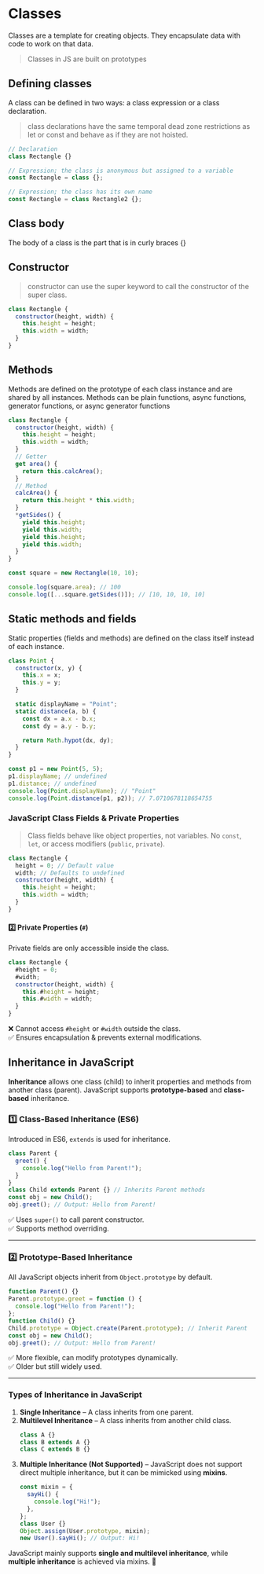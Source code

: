 # **Classes**

Classes are a template for creating objects. They encapsulate data with code to work on that data.

> Classes in JS are built on prototypes

## **Defining classes**

A class can be defined in two ways: a class expression or a class declaration.

> class declarations have the same temporal dead zone restrictions as let or const and behave as if they are not hoisted.

```js
// Declaration
class Rectangle {}

// Expression; the class is anonymous but assigned to a variable
const Rectangle = class {};

// Expression; the class has its own name
const Rectangle = class Rectangle2 {};
```

## **Class body**

The body of a class is the part that is in curly braces {}

## **Constructor**

> constructor can use the super keyword to call the constructor of the super class.

```js
class Rectangle {
  constructor(height, width) {
    this.height = height;
    this.width = width;
  }
}
```

## **Methods**

Methods are defined on the prototype of each class instance and are shared by all instances. Methods can be plain functions, async functions, generator functions, or async generator functions

```js
class Rectangle {
  constructor(height, width) {
    this.height = height;
    this.width = width;
  }
  // Getter
  get area() {
    return this.calcArea();
  }
  // Method
  calcArea() {
    return this.height * this.width;
  }
  *getSides() {
    yield this.height;
    yield this.width;
    yield this.height;
    yield this.width;
  }
}

const square = new Rectangle(10, 10);

console.log(square.area); // 100
console.log([...square.getSides()]); // [10, 10, 10, 10]
```

## **Static methods and fields**

Static properties (fields and methods) are defined on the class itself instead of each instance.

```js
class Point {
  constructor(x, y) {
    this.x = x;
    this.y = y;
  }

  static displayName = "Point";
  static distance(a, b) {
    const dx = a.x - b.x;
    const dy = a.y - b.y;

    return Math.hypot(dx, dy);
  }
}

const p1 = new Point(5, 5);
p1.displayName; // undefined
p1.distance; // undefined
console.log(Point.displayName); // "Point"
console.log(Point.distance(p1, p2)); // 7.0710678118654755
```

### **JavaScript Class Fields & Private Properties**

> Class fields behave like object properties, not variables. No `const`, `let`, or access modifiers (`public`, `private`).

```js
class Rectangle {
  height = 0; // Default value
  width; // Defaults to undefined
  constructor(height, width) {
    this.height = height;
    this.width = width;
  }
}
```

#### **2️⃣ Private Properties (`#`)**

Private fields are only accessible inside the class.

```js
class Rectangle {
  #height = 0;
  #width;
  constructor(height, width) {
    this.#height = height;
    this.#width = width;
  }
}
```

❌ Cannot access `#height` or `#width` outside the class.  
✅ Ensures encapsulation & prevents external modifications.

## **Inheritance in JavaScript**

**Inheritance** allows one class (child) to inherit properties and methods from another class (parent). JavaScript supports **prototype-based** and **class-based** inheritance.

### **1️⃣ Class-Based Inheritance (ES6)**

Introduced in ES6, `extends` is used for inheritance.

```js
class Parent {
  greet() {
    console.log("Hello from Parent!");
  }
}
class Child extends Parent {} // Inherits Parent methods
const obj = new Child();
obj.greet(); // Output: Hello from Parent!
```

✅ Uses `super()` to call parent constructor.  
✅ Supports method overriding.

---

### **2️⃣ Prototype-Based Inheritance**

All JavaScript objects inherit from `Object.prototype` by default.

```js
function Parent() {}
Parent.prototype.greet = function () {
  console.log("Hello from Parent!");
};
function Child() {}
Child.prototype = Object.create(Parent.prototype); // Inherit Parent
const obj = new Child();
obj.greet(); // Output: Hello from Parent!
```

✅ More flexible, can modify prototypes dynamically.  
✅ Older but still widely used.

---

### **Types of Inheritance in JavaScript**

1. **Single Inheritance** – A class inherits from one parent.
2. **Multilevel Inheritance** – A class inherits from another child class.
   ```js
   class A {}
   class B extends A {}
   class C extends B {}
   ```
3. **Multiple Inheritance (Not Supported)** – JavaScript does not support direct multiple inheritance, but it can be mimicked using **mixins**.
   ```js
   const mixin = {
     sayHi() {
       console.log("Hi!");
     },
   };
   class User {}
   Object.assign(User.prototype, mixin);
   new User().sayHi(); // Output: Hi!
   ```

JavaScript mainly supports **single and multilevel inheritance**, while **multiple inheritance** is achieved via mixins. 🚀
